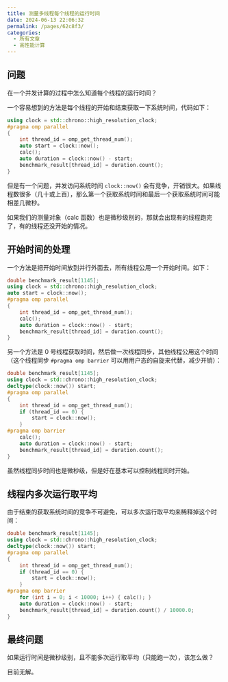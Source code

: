 ```yaml
---
title: 测量多线程每个线程的运行时间
date: 2024-06-13 22:06:32
permalink: /pages/62c8f3/
categories:
  - 所有文章
  - 高性能计算
---
```


## 问题

在一个并发计算的过程中怎么知道每个线程的运行时间？

一个容易想到的方法是每个线程的开始和结束获取一下系统时间，代码如下：

```cpp
using clock = std::chrono::high_resolution_clock;
#pragma omp parallel
{
    int thread_id = omp_get_thread_num();
    auto start = clock::now();
    calc();
    auto duration = clock::now() - start;
    benchmark_result[thread_id] = duration.count();
}
```

但是有一个问题，并发访问系统时间 `clock::now()` 会有竞争，开销很大。如果线程数很多（几十或上百），那么第一个获取系统时间和最后一个获取系统时间可能相差几微秒。

如果我们的测量对象（calc 函数）也是微秒级别的，那就会出现有的线程跑完了，有的线程还没开始的情况。

## 开始时间的处理

一个方法是把开始时间放到并行外面去，所有线程公用一个开始时间。如下：

```cpp
double benchmark_result[1145];
using clock = std::chrono::high_resolution_clock;
auto start = clock::now();
#pragma omp parallel
{
    int thread_id = omp_get_thread_num();
    calc();
    auto duration = clock::now() - start;
    benchmark_result[thread_id] = duration.count();
}
```

另一个方法是 0 号线程获取时间，然后做一次线程同步，其他线程公用这个时间（这个线程同步 `#pragma omp barrier` 可以用用户态的自旋来代替，减少开销）：

```cpp
double benchmark_result[1145];
using clock = std::chrono::high_resolution_clock;
decltype(clock::now()) start;
#pragma omp parallel
{
    int thread_id = omp_get_thread_num();
    if (thread_id == 0) {
        start = clock::now();
    }
#pragma omp barrier
    calc();
    auto duration = clock::now() - start;
    benchmark_result[thread_id] = duration.count();
}
```

虽然线程同步时间也是微秒级，但是好在基本可以控制线程同时开始。

## 线程内多次运行取平均

由于结束的获取系统时间的竞争不可避免，可以多次运行取平均来稀释掉这个时间：

```cpp
double benchmark_result[1145];
using clock = std::chrono::high_resolution_clock;
decltype(clock::now()) start;
#pragma omp parallel
{
    int thread_id = omp_get_thread_num();
    if (thread_id == 0) {
        start = clock::now();
    }
#pragma omp barrier
    for (int i = 0; i < 10000; i++) { calc(); }
    auto duration = clock::now() - start;
    benchmark_result[thread_id] = duration.count() / 10000.0;
}
```

## 最终问题

如果运行时间是微秒级别，且不能多次运行取平均（只能跑一次），该怎么做？

目前无解。
